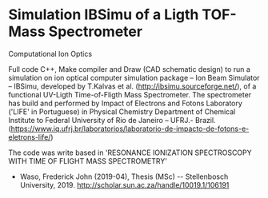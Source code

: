 # Simulation IBSimu of a Ligth TOF-Mass Spectrometer 
Computational Ion Optics

Full code C++, Make compiler and Draw (CAD schematic design) to run a simulation on ion optical computer simulation package – Ion Beam Simulator – IBSimu, developed by T.Kalvas et al. (http://ibsimu.sourceforge.net/), of a functional UV-Ligth Time-of-Fligth Mass Spectrometer.
The spectrometer has build and performed by Impact of Electrons and Fotons Laboratory ('LIFE' in Portuguese) in Physical Chemistry Department of Chemical Institute to Federal University of Rio de Janeiro – UFRJ.- Brazil.
(https://www.iq.ufrj.br/laboratorios/laboratorio-de-impacto-de-fotons-e-eletrons-life/)

The code was write based in 'RESONANCE IONIZATION SPECTROSCOPY WITH TIME OF FLIGHT MASS SPECTROMETRY'
- Waso, Frederick John (2019-04), Thesis (MSc) -- Stellenbosch University, 2019. http://scholar.sun.ac.za/handle/10019.1/106191
